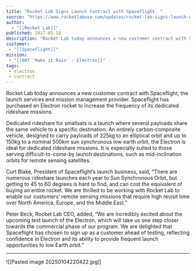 ```yaml
---
title: "Rocket Lab Signs Launch Contract with Spaceflight  "
source: "https://www.rocketlabusa.com/updates/rocket-lab-signs-launch-contract-with-spaceflight/"
author:
  - "[[Rocket Lab]]"
published: 2017-05-18
description: "Rocket Lab today announces a new customer contract with Spaceflight, the launch services and mission management provider. Spaceflight has purchased an Electron rocket to increase the frequency of its dedicated rideshare missions."
customer:
 - "[[Spaceflight]]"
mission:
 - "[[007 'Make it Rain' - Electron]]"
tags:
 - electron
 - contract
---
```

Rocket Lab today announces a new customer contract with Spaceflight, the launch services and mission management provider. Spaceflight has purchased an Electron rocket to increase the frequency of its dedicated rideshare missions.

Dedicated rideshare for smallsats is a launch where several payloads share the same vehicle to a specific destination. An entirely carbon-composite vehicle, designed to carry payloads of 225kg to an elliptical orbit and up to 150kg to a nominal 500km sun synchronous low earth orbit, the Electron is ideal for dedicated rideshare missions. It is especially suited to those serving difficult-to-come-by launch destinations, such as mid-inclination orbits for remote sensing satellites.

Curt Blake, President of Spaceflight’s launch business, said, “There are numerous rideshare launches each year to Sun Synchronous Orbit, but getting to 45 to 60 degrees is hard to find, and can cost the equivalent of buying an entire rocket. We are thrilled to be working with Rocket Lab to enable our customers’ remote sensing missions that require high revisit time over North America, Europe, and the Middle East.”

Peter Beck, Rocket Lab CEO, added, “We are incredibly excited about the upcoming test launch of the Electron, which will take us one step closer towards the commercial phase of our program. We are delighted that Spaceflight has chosen to sign up as a customer ahead of testing, reflecting confidence in Electron and its ability to provide frequent launch opportunities to low Earth orbit.”

---

![[Pasted image 20250104220422.jpg]]